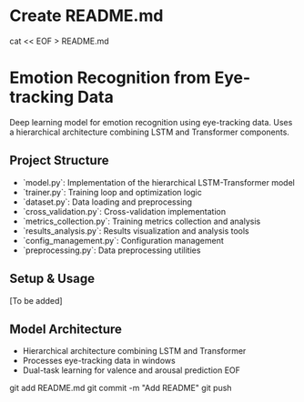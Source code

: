 # Create README.md
cat << EOF > README.md
# Emotion Recognition from Eye-tracking Data

Deep learning model for emotion recognition using eye-tracking data. Uses a hierarchical architecture combining LSTM and Transformer components.

## Project Structure
- \`model.py\`: Implementation of the hierarchical LSTM-Transformer model
- \`trainer.py\`: Training loop and optimization logic
- \`dataset.py\`: Data loading and preprocessing
- \`cross_validation.py\`: Cross-validation implementation
- \`metrics_collection.py\`: Training metrics collection and analysis
- \`results_analysis.py\`: Results visualization and analysis tools
- \`config_management.py\`: Configuration management
- \`preprocessing.py\`: Data preprocessing utilities

## Setup & Usage
[To be added]

## Model Architecture
- Hierarchical architecture combining LSTM and Transformer
- Processes eye-tracking data in windows
- Dual-task learning for valence and arousal prediction
EOF

git add README.md
git commit -m "Add README"
git push